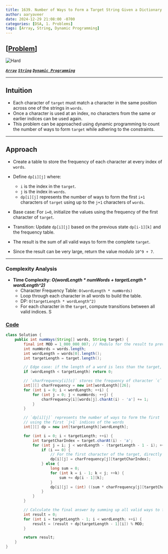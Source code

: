 ```yaml
---
title: 1639. Number of Ways to Form a Target String Given a Dictionary
author: aaryaveer
date: 2024-12-29 21:08:00 -0700
categories: [DSA, 1. Problems]
tags: [Array, String, Dynamic Programming]
---
```


## [[Problem](https://leetcode.com/problems/number-of-ways-to-form-a-target-string-given-a-dictionary/description/)]

 <!-- ![Easy](https://img.shields.io/badge/Easy-green?style=for-the-badge)  -->
<!-- ![Medium](https://img.shields.io/badge/Medium-yellow?style=for-the-badge)   -->
![Hard](https://img.shields.io/badge/Hard-red?style=for-the-badge)

[**_`Array`_**](https://akr2803.github.io/tags/array/) [**_`String`_**](https://akr2803.github.io/tags/string/) [**_`Dynamic Programming`_**](https://akr2803.github.io/tags/dynamic-programming/)

---

## Intuition
- Each character of `target` must match a character in the same position across one of the strings in `words`.
- Once a character is used at an index, no characters from the same or earlier indices can be used again.
- This problem can be approached using dynamic programming to count the number of ways to form `target` while adhering to the constraints.

---

## Approach

- Create a table to store the frequency of each character at every index of `words`.
- Define `dp[i][j]` where:
    - `i` is the index in the `target`.
    - `j` is the index in `words`.
    - `dp[i][j]` represents the number of ways to form the first `i+1` characters of `target` using up to the `j+1` characters of `words`.
- Base case: For `i=0`, initialize the values using the frequency of the first character of `target`.
- Transition: Update `dp[i][j]` based on the previous state `dp[i-1][k]` and the frequency table.

- The result is the sum of all valid ways to form the complete `target`.
- Since the result can be very large, return the value modulo `10^9 + 7`.

---

### Complexity Analysis

- **Time Complexity: _O(wordLength * numWords + targetLength * wordLength^2)_**
    - Character Frequency Table: `O(wordLength * numWords)`  
    - Loop through each character in all words to build the table.
    - DP: `O(targetLength * wordLength^2)`  
    - For each character in the `target`, compute transitions between all valid indices.
S
### [Code](https://github.com/AKR-2803/DSA-Declassified/blob/main/POTD-Leetcode/December/code/FormATargetStringGivenADictionary.java)

```java
class Solution {
    public int numWays(String[] words, String target) {
        final int MOD = 1_000_000_007; // Modulo for the result to prevent overflow
        int numWords = words.length;
        int wordLength = words[0].length();
        int targetLength = target.length();

        // Edge case: if the length of a word is less than the target, impossible to form
        if (wordLength < targetLength) return 0;

        // `charFrequency[i][c]` stores the frequency of character `c` at index `i` in all words
        int[][] charFrequency = new int[wordLength][26];
        for (int i = 0; i < wordLength; ++i) {
            for (int j = 0; j < numWords; ++j) {
                charFrequency[i][words[j].charAt(i) - 'a'] += 1;
            }
        }

        // `dp[i][j]` represents the number of ways to form the first `i+1` characters of target
        // using the first `j+1` indices of the words
        int[][] dp = new int[targetLength][wordLength];

        for (int i = 0; i < targetLength; ++i) {
            int targetCharIndex = target.charAt(i) - 'a';
            for (int j = i; j < wordLength - (targetLength - 1 - i); ++j) { // Ensure valid remaining indices
                if (i == 0) {
                    // For the first character of the target, directly take the frequency
                    dp[i][j] = charFrequency[j][targetCharIndex];
                } else {
                    long sum = 0;
                    for (int k = i - 1; k < j; ++k) {
                        sum += dp[i - 1][k];
                    }
                    dp[i][j] = (int) ((sum * charFrequency[j][targetCharIndex]) % MOD);
                }
            }
        }

        // Calculate the final answer by summing up all valid ways to form the entire target
        int result = 0;
        for (int i = targetLength - 1; i < wordLength; ++i) {
            result = (result + dp[targetLength - 1][i]) % MOD;
        }

        return result;
    }
}
```